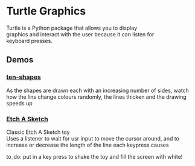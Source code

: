 # Turtle Graphics

Turtle is a Python package that allows you to display <br>
graphics and interact with the user because it can listen for <br>
keyboard presses.

## Demos
### [ten-shapes](01_ten_shapes.py)
As the shapes are drawn each with an increasing number of sides, watch
how the lins change colours randomly, the lines thicken and the drawing
speeds up

### [Etch A Sketch](02_etch-a-sketch.py)
Classic Etch A Sketch toy <br>
Uses a listener to wait for usr input to move the cursor around,
and to increase or decrease the length of the line each keypress
causes

to_do: put in a key press to shake the toy and fill the screen with white!
